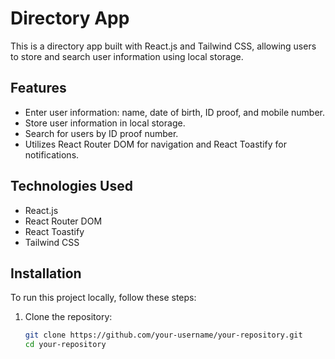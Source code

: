 # Directory App

This is a directory app built with React.js and Tailwind CSS, allowing users to store and search user information using local storage.

## Features

- Enter user information: name, date of birth, ID proof, and mobile number.
- Store user information in local storage.
- Search for users by ID proof number.
- Utilizes React Router DOM for navigation and React Toastify for notifications.

## Technologies Used

- React.js
- React Router DOM
- React Toastify
- Tailwind CSS

## Installation

To run this project locally, follow these steps:

1. Clone the repository:

   ```bash
   git clone https://github.com/your-username/your-repository.git
   cd your-repository
